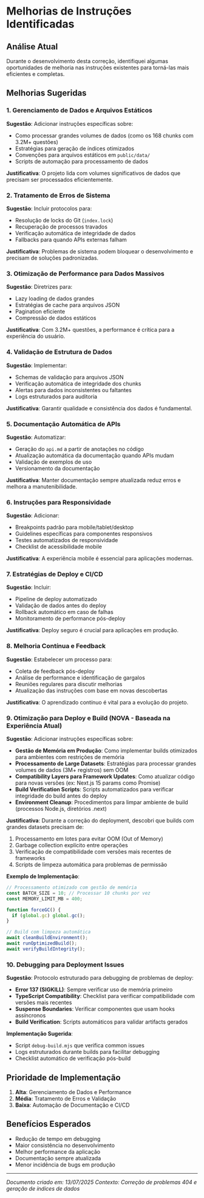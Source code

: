 # Melhorias de Instruções Identificadas

## Análise Atual
Durante o desenvolvimento desta correção, identifiquei algumas oportunidades de melhoria nas instruções existentes para torná-las mais eficientes e completas.

## Melhorias Sugeridas

### 1. Gerenciamento de Dados e Arquivos Estáticos
**Sugestão**: Adicionar instruções específicas sobre:
- Como processar grandes volumes de dados (como os 168 chunks com 3.2M+ questões)
- Estratégias para geração de índices otimizados
- Convenções para arquivos estáticos em `public/data/`
- Scripts de automação para processamento de dados

**Justificativa**: O projeto lida com volumes significativos de dados que precisam ser processados eficientemente.

### 2. Tratamento de Erros de Sistema
**Sugestão**: Incluir protocolos para:
- Resolução de locks do Git (`index.lock`)
- Recuperação de processos travados
- Verificação automática de integridade de dados
- Fallbacks para quando APIs externas falham

**Justificativa**: Problemas de sistema podem bloquear o desenvolvimento e precisam de soluções padronizadas.

### 3. Otimização de Performance para Dados Massivos
**Sugestão**: Diretrizes para:
- Lazy loading de dados grandes
- Estratégias de cache para arquivos JSON
- Pagination eficiente
- Compressão de dados estáticos

**Justificativa**: Com 3.2M+ questões, a performance é crítica para a experiência do usuário.

### 4. Validação de Estrutura de Dados
**Sugestão**: Implementar:
- Schemas de validação para arquivos JSON
- Verificação automática de integridade dos chunks
- Alertas para dados inconsistentes ou faltantes
- Logs estruturados para auditoria

**Justificativa**: Garantir qualidade e consistência dos dados é fundamental.

### 5. Documentação Automática de APIs
**Sugestão**: Automatizar:
- Geração do `api.md` a partir de anotações no código
- Atualização automática da documentação quando APIs mudam
- Validação de exemplos de uso
- Versionamento da documentação

**Justificativa**: Manter documentação sempre atualizada reduz erros e melhora a manutenibilidade.

### 6. Instruções para Responsividade
**Sugestão**: Adicionar:
- Breakpoints padrão para mobile/tablet/desktop
- Guidelines específicas para componentes responsivos
- Testes automatizados de responsividade
- Checklist de acessibilidade mobile

**Justificativa**: A experiência mobile é essencial para aplicações modernas.

### 7. Estratégias de Deploy e CI/CD
**Sugestão**: Incluir:
- Pipeline de deploy automatizado
- Validação de dados antes do deploy
- Rollback automático em caso de falhas
- Monitoramento de performance pós-deploy

**Justificativa**: Deploy seguro é crucial para aplicações em produção.

### 8. Melhoria Contínua e Feedback
**Sugestão**: Estabelecer um processo para:
- Coleta de feedback pós-deploy
- Análise de performance e identificação de gargalos
- Reuniões regulares para discutir melhorias
- Atualização das instruções com base em novas descobertas

**Justificativa**: O aprendizado contínuo é vital para a evolução do projeto.

### 9. Otimização para Deploy e Build (NOVA - Baseada na Experiência Atual)
**Sugestão**: Adicionar instruções específicas sobre:
- **Gestão de Memória em Produção**: Como implementar builds otimizados para ambientes com restrições de memória
- **Processamento de Large Datasets**: Estratégias para processar grandes volumes de dados (3M+ registros) sem OOM
- **Compatibility Layers para Framework Updates**: Como atualizar código para novas versões (ex: Next.js 15 params como Promise)
- **Build Verification Scripts**: Scripts automatizados para verificar integridade do build antes do deploy
- **Environment Cleanup**: Procedimentos para limpar ambiente de build (processos Node.js, diretórios .next)

**Justificativa**: Durante a correção do deployment, descobri que builds com grandes datasets precisam de:
1. Processamento em lotes para evitar OOM (Out of Memory)
2. Garbage collection explícito entre operações
3. Verificação de compatibilidade com versões mais recentes de frameworks
4. Scripts de limpeza automática para problemas de permissão

**Exemplo de Implementação**:
```javascript
// Processamento otimizado com gestão de memória
const BATCH_SIZE = 10; // Processar 10 chunks por vez
const MEMORY_LIMIT_MB = 400;

function forceGC() {
  if (global.gc) global.gc();
}

// Build com limpeza automática
await cleanBuildEnvironment();
await runOptimizedBuild();
await verifyBuildIntegrity();
```

### 10. Debugging para Deployment Issues
**Sugestão**: Protocolo estruturado para debugging de problemas de deploy:
- **Error 137 (SIGKILL)**: Sempre verificar uso de memória primeiro
- **TypeScript Compatibility**: Checklist para verificar compatibilidade com versões mais recentes
- **Suspense Boundaries**: Verificar componentes que usam hooks assíncronos
- **Build Verification**: Scripts automáticos para validar artifacts gerados

**Implementação Sugerida**: 
- Script `debug-build.mjs` que verifica common issues
- Logs estruturados durante builds para facilitar debugging
- Checklist automático de verificação pós-build

## Prioridade de Implementação
1. **Alta**: Gerenciamento de Dados e Performance
2. **Média**: Tratamento de Erros e Validação
3. **Baixa**: Automação de Documentação e CI/CD

## Benefícios Esperados
- Redução de tempo em debugging
- Maior consistência no desenvolvimento
- Melhor performance da aplicação
- Documentação sempre atualizada
- Menor incidência de bugs em produção

---
*Documento criado em: 13/07/2025*
*Contexto: Correção de problemas 404 e geração de índices de dados*

